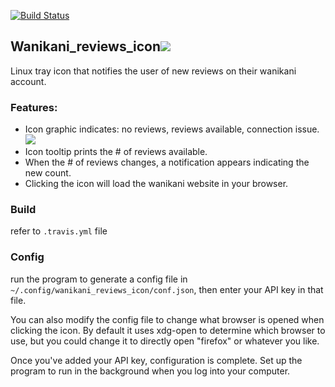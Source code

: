 [![Build Status](https://travis-ci.org/jfcameron/jfc-wanikani_reviews_icon.svg?branch=master)](https://travis-ci.org/jfcameron/jfc-wanikani_reviews_icon)

## Wanikani_reviews_icon<img src="https://jfcameron.github.io/jfc-wanikani_reviews_icon/img/wanikani-32.png">

Linux tray icon that notifies the user of new reviews on their wanikani account.

### Features:
- Icon graphic indicates: no reviews, reviews available, connection issue. <img src="https://jfcameron.github.io/jfc-wanikani_reviews_icon/img/wanikani-32-no-reviews.png">
- Icon tooltip prints the # of reviews available.
- When the # of reviews changes, a notification appears indicating the new count.
- Clicking the icon will load the wanikani website in your browser.

### Build

refer to `.travis.yml` file

### Config

run the program to generate a config file in `~/.config/wanikani_reviews_icon/conf.json`, then enter your API key in that file.

You can also modify the config file to change what browser is opened when clicking the icon. By default it uses xdg-open to determine which browser to use, but you could change it to directly open "firefox" or whatever you like.

Once you've added your API key, configuration is complete. Set up the program to run in the background when you log into your computer.
